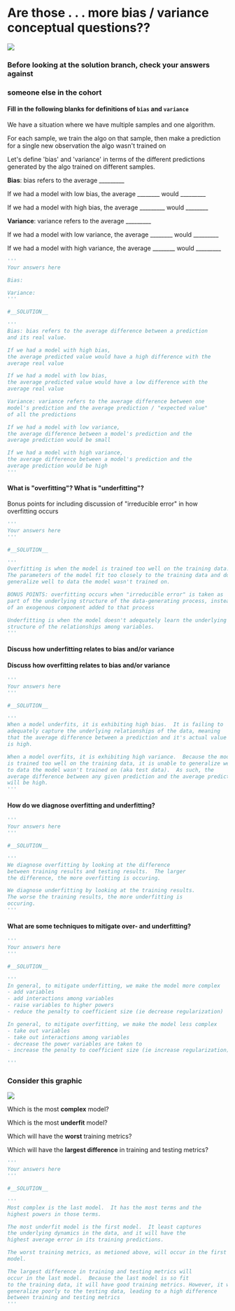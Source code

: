 # Are those . . . more bias / variance conceptual questions??

![](viz/cant_stop.gif)

### Before looking at the solution branch, check your answers against 
### someone else in the cohort



#### Fill in the following blanks for definitions of `bias` and `variance`

We have a situation where we have multiple samples and one algorithm.

For each sample, we train the algo on that sample, then make a prediction
for a single new observation the algo wasn't trained on

Let's define 'bias' and 'variance' in terms of the different predictions 
generated by the algo trained on different samples.

**Bias**: bias refers to the average _________

If we had a model with low bias, 
the average ________ would _________

If we had a model with high bias,
the average _________ would ________



**Variance**: variance refers to the average _________

If we had a model with low variance, 
the average ________ would _________

If we had a model with high variance,
the average ________ would _________


```python
'''
Your answers here

Bias:

Variance:  
'''
```


```python
#__SOLUTION__

'''
Bias: bias refers to the average difference between a prediction 
and its real value.

If we had a model with high bias,
the average predicted value would have a high difference with the  
average real value

If we had a model with low bias,
the average predicted value would have a low difference with the 
average real value

Variance: variance refers to the average difference between one 
model's prediction and the average prediction / "expected value" 
of all the predictions 

If we had a model with low variance,
the average difference between a model's prediction and the 
average prediction would be small

If we had a model with high variance,
the average difference between a model's prediction and the
average prediction would be high
'''
```

#### What is "overfitting"?  What is "underfitting"?

Bonus points for including discussion of "irreducible 
error" in how overfitting occurs


```python
'''
Your answers here
'''
```


```python
#__SOLUTION__

'''
Overfitting is when the model is trained too well on the training data. 
The parameters of the model fit too closely to the training data and don't
generalize well to data the model wasn't trained on.

BONUS POINTS: overfitting occurs when "irreducible error" is taken as
part of the underlying structure of the data-generating process, instead
of an exogenous component added to that process 

Underfitting is when the model doesn't adequately learn the underlying 
structure of the relationships among variables.  
'''
```

#### Discuss how underfitting relates to bias and/or variance

#### Discuss how overfitting relates to bias and/or variance


```python
'''
Your answers here
'''
```


```python
#__SOLUTION__

'''
When a model underfits, it is exhibiting high bias.  It is failing to 
adequately capture the underlying relationships of the data, meaning
that the average difference between a prediction and it's actual value
is high.  

When a model overfits, it is exhibiting high variance.  Because the model
is trained too well on the training data, it is unable to generalize well
to data the model wasn't trained on (aka test data).  As such, the 
average difference between any given prediction and the average prediction
will be high.  
'''

```

#### How do we diagnose overfitting and underfitting?


```python
'''
Your answers here
'''
```


```python
#__SOLUTION__

'''
We diagnose overfitting by looking at the difference
between training results and testing results.  The larger
the difference, the more overfitting is occuring.

We diagnose underfitting by looking at the training results.
The worse the training results, the more underfitting is
occuring.
'''
```

#### What are some techniques to mitigate over- and underfitting?


```python
'''
Your answers here
'''
```


```python
#__SOLUTION__

'''
In general, to mitigate underfitting, we make the model more complex
- add variables
- add interactions among variables
- raise variables to higher powers
- reduce the penalty to coefficient size (ie decrease regularization)

In general, to mitigate overfitting, we make the model less complex
- take out variables
- take out interactions among variables
- decrease the power variables are taken to
- increase the penalty to coefficient size (ie increase regularization)

'''
```

### Consider this graphic

![](viz/diff_fits.png)

Which is the most **complex** model?

Which is the most **underfit** model?

Which will have the **worst** training metrics?

Which will have the **largest difference** 
in training and testing metrics?


```python
'''
Your answers here
'''
```


```python
#__SOLUTION__

'''
Most complex is the last model.  It has the most terms and the
highest powers in those terms.  

The most underfit model is the first model.  It least captures
the underlying dynamics in the data, and it will have the 
highest average error in its training predictions.

The worst training metrics, as metioned above, will occur in the first
model.

The largest difference in training and testing metrics will
occur in the last model.  Because the last model is so fit
to the training data, it will have good training metrics. However, it will 
generalize poorly to the testing data, leading to a high difference
between training and testing metrics
'''
```
